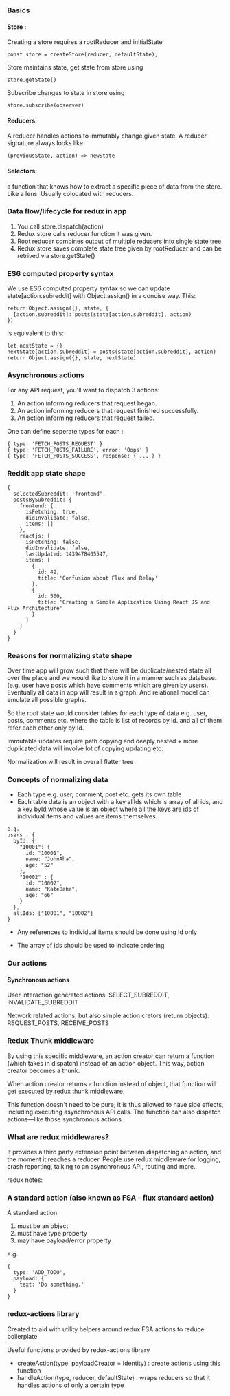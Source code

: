 
### Basics

#### Store :


Creating a store requires a rootReducer and initialState
```
const store = createStore(reducer, defaultState);
```

Store maintains state, get state from store
using 
```
store.getState()
```
Subscribe changes to state in store using
```
store.subscribe(observer)
```

#### Reducers:

A reducer handles actions to immutably change
given state.
A reducer signature always looks like 
```
(previousState, action) => newState
```

#### Selectors:

a function that knows how to extract a specific piece of data from the store. Like a lens.
Usually colocated with reducers.

### Data flow/lifecycle for redux in app

1. You call store.dispatch(action)
2. Redux store calls reducer function it was given.
3. Root reducer combines output of multiple reducers into single state tree
4. Redux store saves complete state tree given by rootReducer and can be retrived via store.getState()

### ES6 computed property syntax

We use ES6 computed property syntax so we can update state[action.subreddit] with Object.assign() in a concise way. This:
```
return Object.assign({}, state, {
  [action.subreddit]: posts(state[action.subreddit], action)
})
```

is equivalent to this:
```
let nextState = {}
nextState[action.subreddit] = posts(state[action.subreddit], action)
return Object.assign({}, state, nextState)
```


### Asynchronous actions

For any API request, you'll want to dispatch 3 actions:
1. An action informing reducers that request began.
2. An action informing reducers that request finished successfully.
3. An action informing reducers that request failed.

One can define seperate types for each :
```
{ type: 'FETCH_POSTS_REQUEST' }
{ type: 'FETCH_POSTS_FAILURE', error: 'Oops' }
{ type: 'FETCH_POSTS_SUCCESS', response: { ... } }
```

### Reddit app state shape 

```
{
  selectedSubreddit: 'frontend',
  postsBySubreddit: {
    frontend: {
      isFetching: true,
      didInvalidate: false,
      items: []
    },
    reactjs: {
      isFetching: false,
      didInvalidate: false,
      lastUpdated: 1439478405547,
      items: [
        {
          id: 42,
          title: 'Confusion about Flux and Relay'
        },
        {
          id: 500,
          title: 'Creating a Simple Application Using React JS and Flux Architecture'
        }
      ]
    }
  }
}
```

### Reasons for normalizing state shape

Over time app will grow such that there will be
duplicate/nested state all over the place
and we would like to store it in a manner such as database. (e.g. user have posts which have comments which are given by users). Eventually all data in app will result in a graph. And relational model can emulate all possible graphs.

So the root state would consider tables for each
type of data e.g. user, posts, comments etc.
where the table is list of records by id.
and all of them refer each other only by Id.

Immutable updates require path copying and deeply
nested + more duplicated data will involve lot of
copying updating etc.

Normalization will result in overall flatter tree

### Concepts of normalizing data

* Each type e.g. user, comment, post etc. gets its own table
* Each table data is an object with a key allIds which is array of all ids, and a key byId whose value is an object where all the keys are ids of individual items and values are items themselves.
```
e.g. 
users : {
  byId: {
    "10001": {
      id: "10001",
      name: "JohnAha",
      age: "52"
    },
    "10002" : {
      id: "10002",
      name: "KateBaha",
      age: "66"
    }
  },
  allIds: ["10001", "10002"]
}
```

* Any references to individual items should be done using Id only

* The array of ids should be used to indicate ordering


### Our actions

#### Synchronous actions

User interaction generated actions:
SELECT_SUBREDDIT, INVALIDATE_SUBREDDIT

Network related actions, but also simple action cretors (return objects):
REQUEST_POSTS, RECEIVE_POSTS

### Redux Thunk middleware

By using this specific middleware,
an action creator can return a function (which takes in dispatch) instead of an action object. This way, action creator becomes a thunk.

When action creator returns a function instead of object,
that function will get executed by redux thunk middleware.

This function doesn't need to be pure; it is thus allowed to have side effects, including executing asynchronous API calls. The function can also dispatch actions—like those synchronous actions

### What are redux middlewares?

It provides a third party extension point
between dispatching an action, and the moment it reaches
a reducer. People use redux middleware for logging,
crash reporting, talking to an asynchronous API, routing
and more.

redux notes:

### A standard action (also known as FSA - flux standard action)
A standard action
1. must be an object
2. must have type property
3. may have payload/error property

e.g.
```
{
  type: 'ADD_TODO',
  payload: {
    text: 'Do something.'  
  }
}
```

### redux-actions library

Created to aid with utility helpers around redux FSA actions
to reduce boilerplate

Useful functions provided by redux-actions library
* createAction(type, payloadCreator = Identity) : create actions using this function
* handleAction(type, reducer, defaultState) : wraps reducers so that it handles actions of only a certain type

